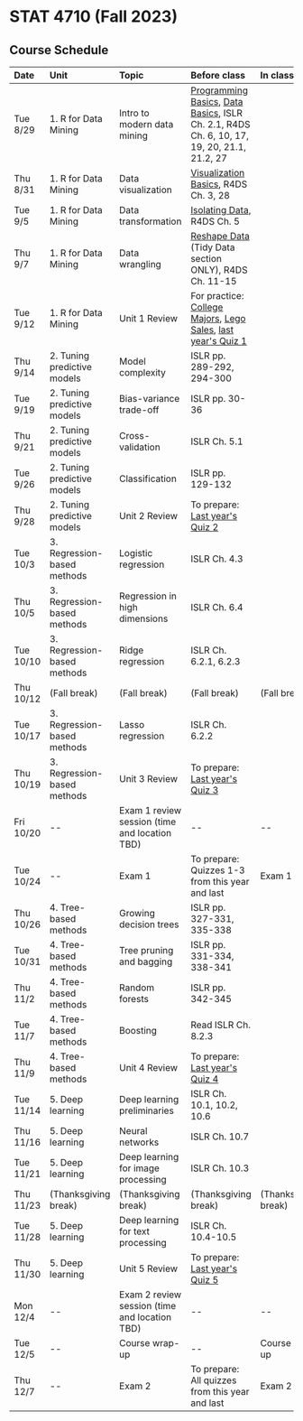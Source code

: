 # STAT 4710 (Fall 2023)

## Course Schedule

Date | Unit | Topic | Before class | In class | Assignments
:---|:---|:---|:---|:---|:---
Tue 8/29 | 1. R for Data Mining | Intro to modern data mining | [Programming Basics](https://posit.cloud/learn/primers/1.2), [Data Basics](https://learnr-examples.shinyapps.io/ex-data-basics/), ISLR Ch. 2.1, R4DS Ch. 6, 10, 17, 19, 20, 21.1, 21.2, 27 |  | --
Thu 8/31 | 1. R for Data Mining | Data visualization | [Visualization Basics](https://posit.cloud/learn/primers/1.1), R4DS Ch. 3, 28 |  | --
Tue 9/5 | 1. R for Data Mining | Data transformation | [Isolating Data](https://posit.cloud/learn/primers/2.2), R4DS Ch. 5 |  | --
Thu 9/7 | 1. R for Data Mining | Data wrangling | [Reshape Data](https://posit.cloud/learn/primers/4.1) (Tidy Data section ONLY), R4DS Ch. 11-15 |  | --
Tue 9/12 | 1. R for Data Mining | Unit 1 Review | For practice: [College Majors](https://minecr.shinyapps.io/dsbox-03-collegemajors/), [Lego Sales](https://minecr.shinyapps.io/dsbox-04-legosales/), [last year's Quiz 1](https://canvas.upenn.edu/courses/1741618/assignments/11508129) |  | Quiz 1 in class
Thu 9/14 | 2. Tuning predictive models | Model complexity | ISLR pp. 289-292, 294-300 |  | Homework 1 due at 12pm
Tue 9/19 | 2. Tuning predictive models | Bias-variance trade-off | ISLR pp. 30-36 |  | --
Thu 9/21 | 2. Tuning predictive models | Cross-validation | ISLR Ch. 5.1 |  | --
Tue 9/26 | 2. Tuning predictive models | Classification | ISLR pp. 129-132 |  | --
Thu 9/28 | 2. Tuning predictive models | Unit 2 Review | To prepare: [Last year's Quiz 2](https://canvas.upenn.edu/courses/1741618/assignments/11508131) |  | Quiz 2 in class
Tue 10/3 | 3. Regression-based methods | Logistic regression | ISLR Ch. 4.3 |  | Homework 2 due at 12pm
Thu 10/5 | 3. Regression-based methods | Regression in high dimensions | ISLR Ch. 6.4 |  | --
Tue 10/10 | 3. Regression-based methods | Ridge regression | ISLR Ch. 6.2.1, 6.2.3 |  | --
Thu 10/12 | (Fall break) | (Fall break) | (Fall break) | (Fall break) | (Fall break)
Tue 10/17 | 3. Regression-based methods | Lasso regression | ISLR Ch. 6.2.2 |  | --
Thu 10/19 | 3. Regression-based methods | Unit 3 Review | To prepare: [Last year's Quiz 3](https://canvas.upenn.edu/courses/1741618/assignments/11508134) |  | Quiz 3 in class
Fri 10/20 | -- | Exam 1 review session (time and location TBD) | -- | -- | --
Tue 10/24 | -- | Exam 1 | To prepare: Quizzes 1-3 from this year and last | Exam 1 | Exam 1 in class
Thu 10/26 | 4. Tree-based methods | Growing decision trees | ISLR pp. 327-331, 335-338 |  | Homework 3 due at 12pm
Tue 10/31 | 4. Tree-based methods | Tree pruning and bagging | ISLR pp. 331-334, 338-341 |  | --
Thu 11/2 | 4. Tree-based methods | Random forests | ISLR pp. 342-345 |  | --
Tue 11/7 | 4. Tree-based methods | Boosting | Read ISLR Ch. 8.2.3 |  | --
Thu 11/9 | 4. Tree-based methods | Unit 4 Review | To prepare: [Last year's Quiz 4](https://canvas.upenn.edu/courses/1741618/assignments/11508135) |  | Quiz 4 in class
Tue 11/14 | 5. Deep learning | Deep learning preliminaries | ISLR Ch. 10.1, 10.2, 10.6 |  | Homework 4 due at 12pm
Thu 11/16 | 5. Deep learning | Neural networks | ISLR Ch. 10.7 |  | --
Tue 11/21 | 5. Deep learning | Deep learning for image processing | ISLR Ch. 10.3 |  | --
Thu 11/23 | (Thanksgiving break) | (Thanksgiving break) | (Thanksgiving break) | (Thanksgiving break) | (Thanksgiving break)
Tue 11/28 | 5. Deep learning | Deep learning for text processing | ISLR Ch. 10.4-10.5 |  | --
Thu 11/30 | 5. Deep learning | Unit 5 Review | To prepare: [Last year's Quiz 5](https://canvas.upenn.edu/courses/1741618/assignments/11508137) |  | Quiz 5 in class 
Mon 12/4 | -- | Exam 2 review session (time and location TBD) | -- | -- | --
Tue 12/5 | -- | Course wrap-up | -- | Course wrap-up | Homework 5 due at 12pm
Thu 12/7 | -- | Exam 2 | To prepare: All quizzes from this year and last | Exam 2 | Exam 2 in class
